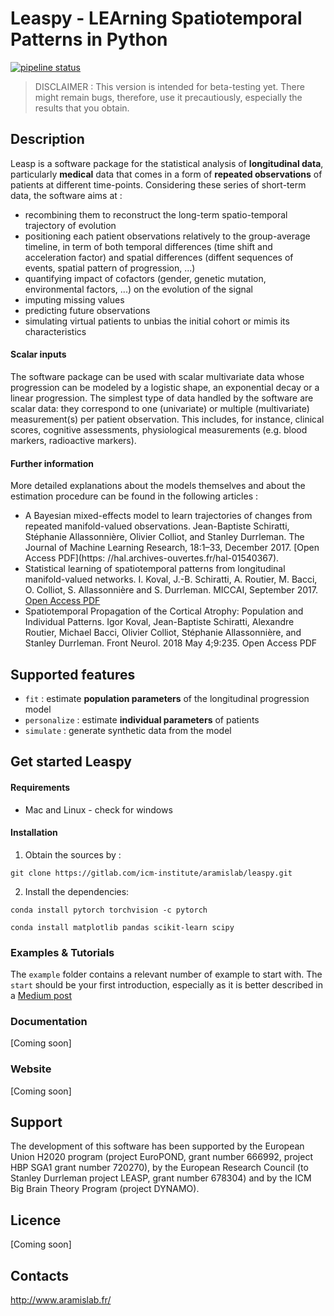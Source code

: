 # Leaspy - LEArning Spatiotemporal Patterns in Python


[![pipeline status](https://gitlab.com/icm-institute/aramislab/leaspy/badges/master/pipeline.svg)](https://gitlab.com/icm-institute/aramislab/leaspy/commits/master)


>  DISCLAIMER : This version is intended for beta-testing yet. There might remain bugs, therefore, use it precautiously, especially the results that you obtain.


## Description
Leasp is a software package for the statistical analysis of **longitudinal data**, particularly **medical** data that comes in a form of **repeated observations** of patients at different time-points. 
Considering these series of short-term data, the software aims at : 
- recombining them to reconstruct the long-term spatio-temporal trajectory of evolution
- positioning each patient observations relatively to the group-average timeline, in term of both temporal differences (time shift and acceleration factor) and spatial differences (diffent sequences of events, spatial pattern of progression, ...)
- quantifying impact of cofactors (gender, genetic mutation, environmental factors, ...) on the evolution of the signal
- imputing missing values
- predicting future observations
- simulating virtual patients to unbias the initial cohort or mimis its characteristics


#### Scalar inputs
The software package can be used with scalar multivariate data whose progression can be modeled by a logistic shape, an exponential decay or a linear progression.
The simplest type of data handled by the software are scalar data: they correspond to one (univariate) or multiple (multivariate) measurement(s) per patient observation.
This includes, for instance, clinical scores, cognitive assessments, physiological measurements (e.g. blood markers, radioactive markers).


#### Further information
More detailed explanations about the models themselves and  about the estimation procedure can be found in the following articles : 

- A Bayesian mixed-effects model to learn trajectories of changes from repeated manifold-valued observations. Jean-Baptiste Schiratti, Stéphanie Allassonnière, Olivier Colliot, and Stanley Durrleman.  The Journal of Machine Learning Research, 18:1–33, December 2017. [Open Access PDF](https: //hal.archives-ouvertes.fr/hal-01540367).
- Statistical learning of spatiotemporal patterns from longitudinal manifold-valued networks. I. Koval, J.-B. Schiratti, A. Routier, M. Bacci, O. Colliot, S. Allassonnière and S. Durrleman. MICCAI, September 2017. [Open Access PDF](https://arxiv.org/pdf/1709.08491.pdf)
- Spatiotemporal Propagation of the Cortical Atrophy: Population and Individual Patterns. Igor Koval, Jean-Baptiste Schiratti, Alexandre Routier, Michael Bacci, Olivier Colliot, Stéphanie Allassonnière, and Stanley Durrleman. Front Neurol. 2018 May 4;9:235. Open Access PDF

## Supported features
- `fit` : estimate **population parameters** of the longitudinal progression model
- `personalize` : estimate **individual parameters** of patients
- `simulate` : generate synthetic data from the model

## Get started Leaspy
#### Requirements
- Mac and Linux - check for windows

#### Installation
1. Obtain the sources by :

`git clone https://gitlab.com/icm-institute/aramislab/leaspy.git`

2. Install the dependencies:

`conda install pytorch torchvision -c pytorch`

`conda install matplotlib pandas scikit-learn scipy`

### Examples & Tutorials
The `example` folder contains a relevant number of example to start with. The `start` should be your first introduction, especially as it is better described in a [Medium post](https://medium.com/@igoroa/analysis-of-longitudinal-data-made-easy-with-leaspy-f8d529fcb5f8)

### Documentation
[Coming soon]

### Website
[Coming soon]

## Support

The development of this software has been supported by the European Union H2020 program (project EuroPOND, grant number 666992, project HBP SGA1 grant number 720270), by the European Research Council (to Stanley Durrleman project LEASP, grant number 678304) and by the ICM Big Brain Theory Program (project DYNAMO).

## Licence

[Coming soon]

## Contacts
http://www.aramislab.fr/
